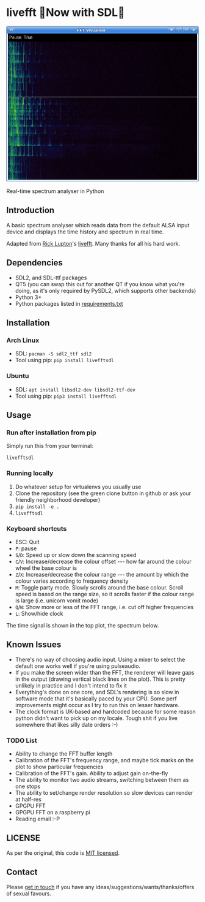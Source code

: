 livefft 🎉Now with SDL🎉
=========

![A picture of the window](images/small-colour-range.png)

Real-time spectrum analyser in Python

Introduction
------------
A basic spectrum analyser which reads data from the default ALSA input device and displays the time history and spectrum in real time.

Adapted from [Rick Lupton](https://github.com/ricklupton)'s [livefft](https://github.com/ricklupton/livefft).  Many thanks for all his hard work.


Dependencies
-------------

 * SDL2, and SDL-ttf packages
 * QT5 (you can swap this out for another QT if you know what you're doing, as it's only required by PySDL2, which supports other backends)
 * Python 3+
 * Python packages listed in [requirements.txt](requirements.txt)


Installation
------------

### Arch Linux

 * SDL: `pacman -S sdl2_ttf sdl2`
 * Tool using pip: `pip install livefftsdl`

### Ubuntu

 * SDL: `apt install libsdl2-dev libsdl2-ttf-dev`
 * Tool using pip: `pip3 install livefftsdl`


Usage
------

### Run after installation from pip

Simply run this from your terminal:

    livefftsdl


### Running locally

 1. Do whatever setup for virtualenvs you usually use
 2. Clone the repository (see the green clone button in github or ask your friendly neighborhood developer)
 3. `pip install -e .`
 4. `livefftsdl`

### Keyboard shortcuts

 - ESC: Quit
 - `P`: pause
 - `S`/`D`: Speed up or slow down the scanning speed
 - `C`/`V`: Increase/decrease the colour offset --- how far around the colour wheel the base colour is
 - `Z`/`X`: Increase/decrease the colour range --- the amount by which the colour varies according to frequency density
 - `M`: Toggle party mode.  Slowly scrolls around the base colour.  Scroll speed is based on the range size, so it scrolls faster if the colour range is large (i.e. unicorn vomit mode)
 - `Q`/`W`: Show more or less of the FFT range, i.e. cut off higher frequencies
 - `L`: Show/hide clock


The time signal is shown in the top plot, the spectrum below.

Known Issues
------------

 * There's no way of choosing audio input.  Using a mixer to select the default one works well if you're using pulseaudio.
 * If you make the screen wider than the FFT, the renderer will leave gaps in the output (drawing vertical black lines on the plot).  This is pretty unlikely in practice and I don't intend to fix it
 * Everything's done on one core, and SDL's rendering is so slow in software mode that it's basically paced by your CPU.  Some perf improvements might occur as I try to run this on lesser hardware.
 * The clock format is UK-based and hardcoded because for some reason python didn't want to pick up on my locale.  Tough shit if you live somewhere that likes silly date orders :-)

### TODO List

 * Ability to change the FFT buffer length
 * Calibration of the FFT's frequency range, and maybe tick marks on the plot to show particular frequencies
 * Calibration of the FFT's gain.  Ability to adjust gain on-the-fly
 * The ability to monitor two audio streams, switching between them as one stops
 * The ability to set/change render resolution so slow devices can render at half-res
 * GPGPU FFT
 * GPGPU FFT on a raspberry pi
 * Reading email :-P

LICENSE
-------
As per the original, this code is [MIT licensed](LICENSE).

Contact
-------
Please [get in touch](https://stephenwattam.com/contact) if you have any ideas/suggestions/wants/thanks/offers of sexual favours.
